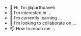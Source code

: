 - 👋 Hi, I’m @parthdaveh
- 👀 I’m interested in ...
- 🌱 I’m currently learning ...
- 💞️ I’m looking to collaborate on ...
- 📫 How to reach me ...

<!---
parthdaveh/parthdaveh is a ✨ special ✨ repository because its `README.md` (this file) appears on your GitHub profile.
You can click the Preview link to take a look at your changes.
--->
